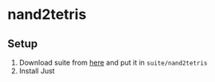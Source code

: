 # nand2tetris

## Setup

1. Download suite from [here](https://www.nand2tetris.org/software) and put it in `suite/nand2tetris`
2. Install Just